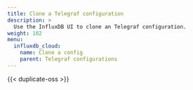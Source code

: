 ```yaml
---
title: Clone a Telegraf configuration
description: >
  Use the InfluxDB UI to clone an Telegraf configuration.
weight: 102
menu:
  influxdb_cloud:
    name: Clone a config
    parent: Telegraf configurations
---
```


{{< duplicate-oss >}}
